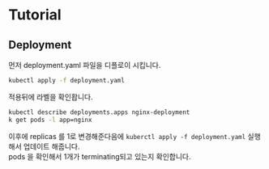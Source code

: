 # Tutorial

## Deployment 

먼저 deployment.yaml 파일을 디플로이 시킵니다.

```bash 
kubectl apply -f deployment.yaml
```

적용뒤에 라벨을 확인홥니다.

```bash 
kubectl describe deployments.apps nginx-deployment 
k get pods -l app=nginx
```

이후에 replicas 를 1로 변경해준다음에 `kuberctl apply -f deployment.yaml` 실행해서 업데이트 해줍니다.<br>
pods 을 확인해서 1개가 terminating되고 있는지 확인합니다.
